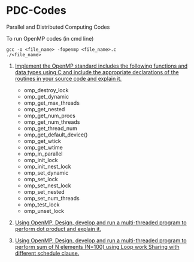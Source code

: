 # PDC-Codes
Parallel and Distributed Computing Codes

To run OpenMP codes (in cmd line)
```
gcc -o <file_name> -fopenmp <file_name>.c
./<file_name>
```

1. [Implement the OpenMP standard includes the following functions and data types using C and include the appropriate declarations of the routines in your source code and explain it.](https://github.com/gagan-gv/PDC-Codes/blob/main/q1.c)
   - omp_destroy_lock 
   - omp_get_dynamic 
   - omp_get_max_threads 
   - omp_get_nested 
   - omp_get_num_procs 
   - omp_get_num_threads 
   - omp_get_thread_num 
   - omp_get_default_device() 
   - omp_get_wtick 
   - omp_get_wtime 
   - omp_in_parallel 
   - omp_init_lock 
   - omp_init_nest_lock 
   - omp_set_dynamic 
   - omp_set_lock 
   - omp_set_nest_lock 
   - omp_set_nested 
   - omp_set_num_threads 
   - omp_test_lock 
   - omp_unset_lock

2. [Using OpenMP, Design, develop and run a multi-threaded program to perform dot product and explain it.](https://github.com/gagan-gv/PDC-Codes/blob/main/q2.c)

3. [Using OpenMP, Design, develop and run a multi-threaded program to perform sum of N elements (N=100) using Loop work Sharing with different schedule clause.](https://github.com/gagan-gv/PDC-Codes/blob/main/q3.c)